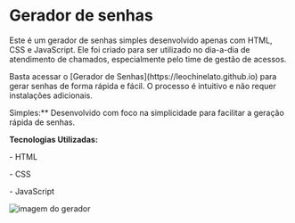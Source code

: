 <h1>Gerador de senhas</h1>

<p>Este é um gerador de senhas simples desenvolvido apenas com HTML, CSS e JavaScript. Ele foi criado para ser utilizado no dia-a-dia de atendimento de chamados, especialmente pelo time de gestão de acessos.</p>

<p>Basta acessar o [Gerador de Senhas](https://leochinelato.github.io) para gerar senhas de forma rápida e fácil. O processo é intuitivo e não requer instalações adicionais.</p>

<p> Simples:** Desenvolvido com foco na simplicidade para facilitar a geração rápida de senhas.</p>
<p><strong>Tecnologias Utilizadas:</strong></p>
<p> - HTML </p>
<p> - CSS </p>
<p> - JavaScript </p>

<img src="https://github.com/leochinelato/leochinelato.github.io/assets/66490205/de10053e-1e42-4790-b299-096a722fea61" alt="imagem do gerador">
